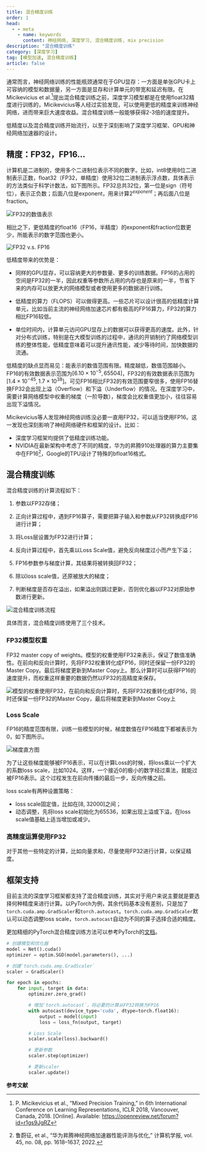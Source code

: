 ```yaml
---
title: 混合精度训练
order: 1
head:
  - - meta
    - name: keywords
      content: 神经网络, 深度学习, 混合精度训练, mix precision
description: "混合精度训练"
category: [深度学习]
tag: [模型加速, 混合精度训练]
article: false
---
```


通常而言，神经网络训练的性能瓶颈通常在于GPU显存：一方面是单张GPU卡上可容纳的模型和数据量，另一方面是显存和计算单元的带宽和延迟有限。在Micikevicius et al.[^1]提出混合精度训练之前，深度学习模型都是在使用float32精度进行训练的，Micikevicius等人经过实验发现，可以使用更低的精度来训练神经网络，进而带来巨大速度收益。混合精度训练一般能够获得2-3倍的速度提升。

低精度以及混合精度训练开始流行，以至于深刻影响了深度学习框架、GPU和神经网络加速器的设计。

## 精度：FP32，FP16...

计算机是二进制的，使用多个二进制位表示不同的数字。比如，int8使用8位二进制表示正数，float32（FP32，单精度）使用32位二进制表示浮点数，具体表示的方法类似于科学计数法，如下图所示。FP32总共32位，第一位是sign（符号位），表示正负数；后面八位是exponent，用来计算$2^{exponent}$；再后面八位是fraction。

![FP32的数值表示](http://aixingqiu-1258949597.cos.ap-beijing.myqcloud.com/2023-01-24-float16.png)

相比之下，更低精度的float16（FP16，半精度）的exponent和fraction位数更少，所能表示的数字范围也更小。

![FP32 v.s. FP16](http://aixingqiu-1258949597.cos.ap-beijing.myqcloud.com/2023-01-24-fp16_vs_fp32.png)

低精度带来的优势是：

* 同样的GPU显存，可以容纳更大的参数量、更多的训练数据。FP16的占用的空间是FP32的一半，因此权重等参数所占用的内存也是原来的一半，节省下来的内存可以放更大的网络模型或者使用更多的数据进行训练。

* 低精度的算力（FLOPS）可以做得更高。一些芯片可以设计很高的低精度计算单元，比如当前主流的神经网络加速芯片都有极高的FP16算力，FP32的算力相比FP16较低。

* 单位时间内，计算单元访问GPU显存上的数据可以获得更高的速度。此外，针对分布式训练，特别是在大模型训练的过程中，通讯的开销制约了网络模型训练的整体性能，低精度意味着可以提升通讯性能，减少等待时间，加快数据的流通。

低精度的缺点显而易见：能表示的数值范围有限。精度越低，数值范围越小。FP16的有效数据表示范围为$[6.10×10^{−5},65504]$，FP32的有效数据表示范围为$[1.4×10^{−45},1.7×10^{38}]$。可见FP16相比FP32的有效范围要窄很多，使用FP16替换FP32会出现上溢（Overflow）和下溢（Underflow）的情况。在深度学习中，需要计算网络模型中权重的梯度（一阶导数），梯度会比权重值更加小，往往容易出现下溢情况。

Micikevicius等人发现神经网络训练没必要一直用FP32，可以适当使用FP16。这一发现也深刻影响了神经网络硬件和框架的设计。比如：

* 深度学习框架均提供了低精度训练功能。
* NVIDIA在最新架构中考虑了不同的精度，华为的昇腾910处理器的算力主要集中在FP16[^2]，Google的TPU设计了特殊的bfloat16格式。

## 混合精度训练

混合精度训练的计算流程如下：

1. 参数以FP32存储；

2. 正向计算过程中，遇到FP16算子，需要把算子输入和参数从FP32转换成FP16进行计算；

3. 将Loss层设置为FP32进行计算；

4. 反向计算过程中，首先乘以Loss Scale值，避免反向梯度过小而产生下溢；

5. FP16参数参与梯度计算，其结果将被转换回FP32；

6. 除以loss scale值，还原被放大的梯度；

7. 判断梯度是否存在溢出，如果溢出则跳过更新，否则优化器以FP32对原始参数进行更新。

![混合精度训练流程](http://aixingqiu-1258949597.cos.ap-beijing.myqcloud.com/2023-01-24-mix-precision.png)

具体而言，混合精度训练使用了三个技术。

### FP32模型权重

FP32 master copy of weights。模型的权重使用FP32来表示，保证了数值准确性。在前向和反向计算时，先将FP32权重转化成FP16，同时还保留一份FP32的Master Copy。最后将梯度更新到Master Copy上。那么计算时可以获得FP16的速度提升，而权重这样重要的数据仍然以FP32的高精度来保存。

![模型的权重使用FP32，在前向和反向计算时，先将FP32权重转化成FP16，同时还保留一份FP32的Master Copy，最后将梯度更新到Master Copy上](http://aixingqiu-1258949597.cos.ap-beijing.myqcloud.com/2023-01-24-FP32-master-copy-weights.png)

### Loss Scale

FP16的精度范围有限，训练一些模型的时候，梯度数值在FP16精度下都被表示为0，如下图所示。

![梯度直方图](http://aixingqiu-1258949597.cos.ap-beijing.myqcloud.com/2023-01-24-gradient-histogram.png)

为了让这些梯度能够被FP16表示，可以在计算Loss的时候，将loss乘以一个扩大的系数loss scale，比如1024。这样，一个接近0的极小的数字经过乘法，就能过被FP16表示。这个过程发生在前向传播的最后一步，反向传播之前。

loss scale有两种设置策略：

* loss scale固定值，比如在[8, 32000]之间；
* 动态调整，先将loss scale初始化为65536，如果出现上溢或下溢，在loss scale值基础上适当增加或减少。

### 高精度运算使用FP32

对于其他一些特定的计算，比如向量求和，尽量使用FP32进行计算，以保证精度。

## 框架支持

目前主流的深度学习框架都支持了混合精度训练，其实对于用户来说主要就是要选择何种精度来进行计算。以PyTorch为例，其余代码基本没有差别，只是加了`torch.cuda.amp.GradScaler`和`torch.autocast`。`torch.cuda.amp.GradScaler`默认可以动态调整loss scale，`torch.autocast`自动为不同的算子选择合适的精度。

更加精细的PyTorch混合精度训练方法可以参考PyTorch的[文档](https://pytorch.org/docs/stable/notes/amp_examples.html)。

```python {5-6,12-13,17-24}
# 创建模型和优化器
model = Net().cuda()
optimizer = optim.SGD(model.parameters(), ...)

# 创建`torch.cuda.amp.GradScaler`
scaler = GradScaler()

for epoch in epochs:
    for input, target in data:
        optimizer.zero_grad()

        # 增加`torch.autocast`，将必要的计算从FP32转换为FP16
        with autocast(device_type='cuda', dtype=torch.float16):
            output = model(input)
            loss = loss_fn(output, target)

        # Loss Scale
        scaler.scale(loss).backward()

        # 更新参数
        scaler.step(optimizer)

        # 更新scaler
        scaler.update()
```

**参考文献**

[^1]: P. Micikevicius et al., “Mixed Precision Training,” in 6th International Conference on Learning Representations, ICLR 2018, Vancouver, Canada, 2018. [Online]. Available: https://openreview.net/forum?id=r1gs9JgRZ

[^2]: 鲁蔚征, et al., “华为昇腾神经网络加速器性能评测与优化,” 计算机学报, vol. 45, no. 08, pp. 1618–1637, 2022.


